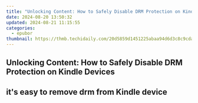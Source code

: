 ```yaml
---
title: "Unlocking Content: How to Safely Disable DRM Protection on Kindle Devices"
date: 2024-08-20 13:50:32
updated: 2024-08-21 11:15:55
categories:
  - epubor
thumbnail: https://thmb.techidaily.com/20d5859d1451225abaa94d6d3c8c9cdada02fd525d9a47948cb889f866ae7774.jpg
---
```


## Unlocking Content: How to Safely Disable DRM Protection on Kindle Devices

## it's easy to remove drm from Kindle device



<ins class="adsbygoogle"
     style="display:block"
     data-ad-format="autorelaxed"
     data-ad-client="ca-pub-7571918770474297"
     data-ad-slot="1223367746"></ins>



<ins class="adsbygoogle"
     style="display:block"
     data-ad-client="ca-pub-7571918770474297"
     data-ad-slot="8358498916"
     data-ad-format="auto"
     data-full-width-responsive="true"></ins>
